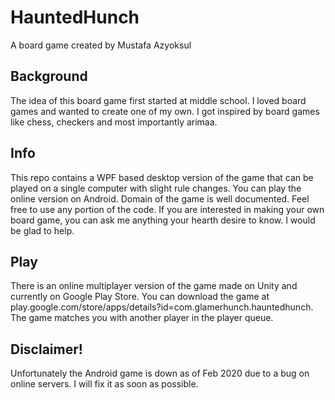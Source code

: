 # HauntedHunch
A board game created by Mustafa Azyoksul

## Background
The idea of this board game first started at middle school. I loved board games and wanted to create one of my own. I got inspired by board games like chess, checkers and most importantly arimaa.

## Info
This repo contains a WPF based desktop version of the game that can be played on a single computer with slight rule changes. You can play the online version on Android. Domain of the game is well documented. Feel free to use any portion of the code.
If you are interested in making your own board game, you can ask me anything your hearth desire to know. I would be glad to help.

## Play
There is an online multiplayer version of the game made on Unity and currently on Google Play Store. You can download the game at play.google.com/store/apps/details?id=com.glamerhunch.hauntedhunch. The game matches you with another player in the player queue.


## Disclaimer!
Unfortunately the Android game is down as of Feb 2020 due to a bug on online servers. I will fix it as soon as possible.
